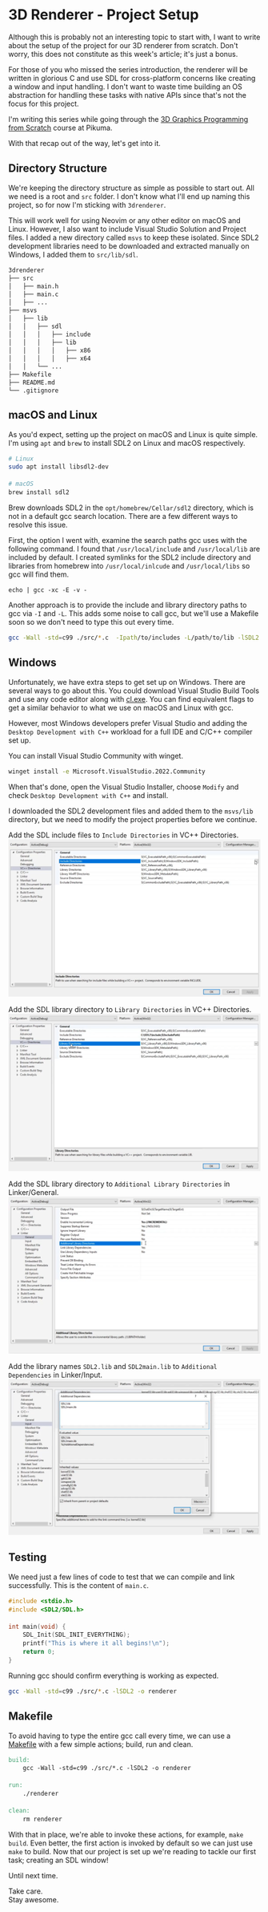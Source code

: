 # 3D Renderer - Project Setup

Although this is probably not an interesting topic to start with, I want to write about the setup of the project for our 3D renderer from scratch. Don't worry, this does not constitute as this week's article; it's just a bonus.

For those of you who missed the series introduction, the renderer will be written in glorious C and use SDL for cross-platform concerns like creating a window and input handling. I don't want to waste time building an OS abstraction for handling these tasks with native APIs since that's not the focus for this project.

I'm writing this series while going through the [3D Graphics Programming from Scratch](https://pikuma.com/courses/learn-3d-computer-graphics-programming) course at Pikuma. 

With that recap out of the way, let's get into it.

## Directory Structure
We're keeping the directory structure as simple as possible to start out. All we need is a root and `src` folder. I don't know what I'll end up naming this project, so for now I'm sticking with `3drenderer`.

This will work well for using Neovim or any other editor on macOS and Linux. However, I also want to include Visual Studio Solution and Project files. I added a new directory called `msvs` to keep these isolated. Since SDL2 development libraries need to be downloaded and extracted manually on Windows, I added them to `src/lib/sdl`.

```
3drenderer
├── src
│   ├── main.h
│   ├── main.c
│   ├── ... 
├── msvs
│   ├── lib
│   │   ├── sdl
│   │   │   ├── include
│   │   │   ├── lib
│   │   │   │   ├── x86
│   │   │   │   ├── x64
│   │   └── ...
├── Makefile
├── README.md
└── .gitignore
```

## macOS and Linux
As you'd expect, setting up the project on macOS and Linux is quite simple. I'm using `apt` and `brew` to install SDL2 on Linux and macOS respectively.

```bash
# Linux
sudo apt install libsdl2-dev

# macOS
brew install sdl2
```

Brew downloads SDL2 in the `opt/homebrew/Cellar/sdl2` directory, which is not in a default gcc search location. There are a few different ways to resolve this issue.

First, the option I went with, examine the search paths gcc uses with the following command. I found that `/usr/local/include` and `/usr/local/lib` are included by default. I created symlinks for the SDL2 include directory and libraries from homebrew into `/usr/local/inlcude` and `/usr/local/libs` so gcc will find them.
```
echo | gcc -xc -E -v -
```

Another approach is to provide the include and library directory paths to gcc via `-I` and `-L`. This adds some noise to call gcc, but we'll use a Makefile soon so we don't need to type this out every time.

```bash
gcc -Wall -std=c99 ./src/*.c  -Ipath/to/includes -L/path/to/lib -lSDL2 -o renderer
```

## Windows
Unfortunately, we have extra steps to get set up on Windows. There are several ways to go about this. You could download Visual Studio Build Tools and use any code editor along with [cl.exe](https://learn.microsoft.com/en-us/cpp/build/reference/compiler-command-line-syntax?view=msvc-170). You can find equivalent flags to get a similar behavior to what we use on macOS and Linux with gcc.

However, most Windows developers prefer Visual Studio and adding the `Desktop Development with C++` workload for a full IDE and C/C++ compiler set up.

You can install Visual Studio Community with winget.

```bash
winget install -e Microsoft.VisualStudio.2022.Community
```

When that's done, open the Visual Studio Installer, choose `Modify` and check `Desktop Development with C++` and install.

I downloaded the SDL2 development files and added them to the `msvs/lib` directory, but we need to modify the project properties before we continue.

Add the SDL include files to `Include Directories` in VC++ Directories.
![VS Include Directories](vs-include-directories.png)

Add the SDL library directory to `Library Directories` in VC++ Directories.
![VS Library Directories](vs-lib-directories.png)

Add the SDL library directory to `Additional Library Directories` in Linker/General. 
![VS Library Directories](vs-add-lib-directories.png)

Add the library names `SDL2.lib` and `SDL2main.lib` to `Additional Dependencies` in Linker/Input. 
![VS Library Directories](vs-linker-input.png)

## Testing 
We need just a few lines of code to test that we can compile and link successfully. This is the content of `main.c`.

```c
#include <stdio.h>
#include <SDL2/SDL.h>

int main(void) {
    SDL_Init(SDL_INIT_EVERYTHING);
    printf("This is where it all begins!\n");
    return 0;
}
```

Running gcc should confirm everything is working as expected.

```bash
gcc -Wall -std=c99 ./src/*.c -lSDL2 -o renderer
```

## Makefile
To avoid having to type the entire gcc call every time, we can use a [Makefile](https://www.gnu.org/software/make/manual/make.html#Rule-Introduction) with a few simple actions; build, run and clean.

```Makefile
build:
	gcc -Wall -std=c99 ./src/*.c -lSDL2 -o renderer

run:
	./renderer

clean:
	rm renderer
```

With that in place, we're able to invoke these actions, for example, `make build`. Even better, the first action is invoked by default so we can just use `make` to build. Now that our project is set up we're reading to tackle our first task; creating an SDL window!

Until next time.  

Take care.  
Stay awesome.
